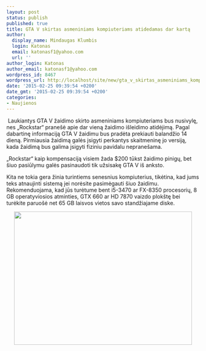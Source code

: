 ```yaml
---
layout: post
status: publish
published: true
title: GTA V skirtas asmeniniams kompiuteriams atidedamas dar kartą
author:
  display_name: Mindaugas Klumbis
  login: Katonas
  email: katonasf1@yahoo.com
  url: ''
author_login: Katonas
author_email: katonasf1@yahoo.com
wordpress_id: 8467
wordpress_url: http://localhost/site/new/gta_v_skirtas_asmeniniams_kompiuteriams_atidedamas_dar_karta/
date: '2015-02-25 09:39:54 +0200'
date_gmt: '2015-02-25 09:39:54 +0200'
categories:
- Naujienos
---
```

<p>
	&nbsp;Laukiantys GTA V žaidimo skirto asmeniniams kompiuteriams bus nusivylę, nes &bdquo;Rockstar&ldquo; prane&scaron;ė apie dar vieną žaidimo i&scaron;leidimo atidėjimą. Pagal dabartinę informaciją GTA V žaidimu bus pradėta prekiauti balandžio 14 dieną. Pirmiausia žaidimą galės įsigyti perkantys skaitmeninę jo versiją, kada žaidimą bus galima įsigyti fiziniu pavidalu neprane&scaron;ama.</p>
<p>
	&bdquo;Rockstar&ldquo; kaip kompensaciją visiem žada $200 tūkst žaidimo pinigų, bet &scaron;iuo pasiūlymu galės pasinaudoti tik užsisakę GTA V i&scaron; anksto.</p>
<p>
	Kita ne tokia gera žinia turintiems senesnius kompiuterius, tikėtina, kad jums teks atnaujinti sistemą jei norėsite pasimėgauti &scaron;iuo žaidimu. Rekomenduojama, kad jūs turėtume bent i5-3470 ar FX-8350 procesorių, 8 GB operatyviosios atminties, GTX 660 ar HD 7870 vaizdo plok&scaron;tę bei turėkite paruo&scaron;ė net 65 GB laisvos vietos savo standžiajame diske.</p>
<p style="text-align: center;">
	<a href="http://technews.lt/userfiles/67d6b8b89bb99da27d22a90bd3653f97_L.jpg"><img alt="" src="http://technews.lt/userfiles/67d6b8b89bb99da27d22a90bd3653f97_L.jpg" style="width: 464px; height: 348px;" /></a></p>
